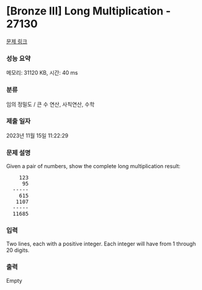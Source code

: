 # [Bronze III] Long Multiplication - 27130 

[문제 링크](https://www.acmicpc.net/problem/27130) 

### 성능 요약

메모리: 31120 KB, 시간: 40 ms

### 분류

임의 정밀도 / 큰 수 연산, 사칙연산, 수학

### 제출 일자

2023년 11월 15일 11:22:29

### 문제 설명

<p>Given a pair of numbers, show the complete long multiplication result:</p>

<pre>    123
     95
  -----
    615
   1107
  -----
  11685
</pre>

### 입력 

 <p>Two lines, each with a positive integer. Each integer will have from 1 through 20 digits.</p>

### 출력 

 Empty

